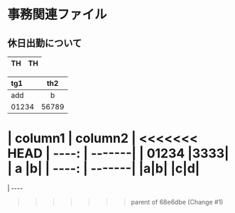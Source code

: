 # 事務関連ファイル
## 休日出勤について

|  TH  |  TH  |
| ---- | ---- |

| tg1 | th2 |
| :-- | :----: |
| add | b|
| 01234 | 56789 |


| column1 | column2 |
<<<<<<< HEAD
| ----: | -------|
| 01234 |3333|
| a |b|
| ----: | -------|
|a|b|
|c|d|
=======
| ---- 
>>>>>>> parent of 68e6dbe (Change #1)
